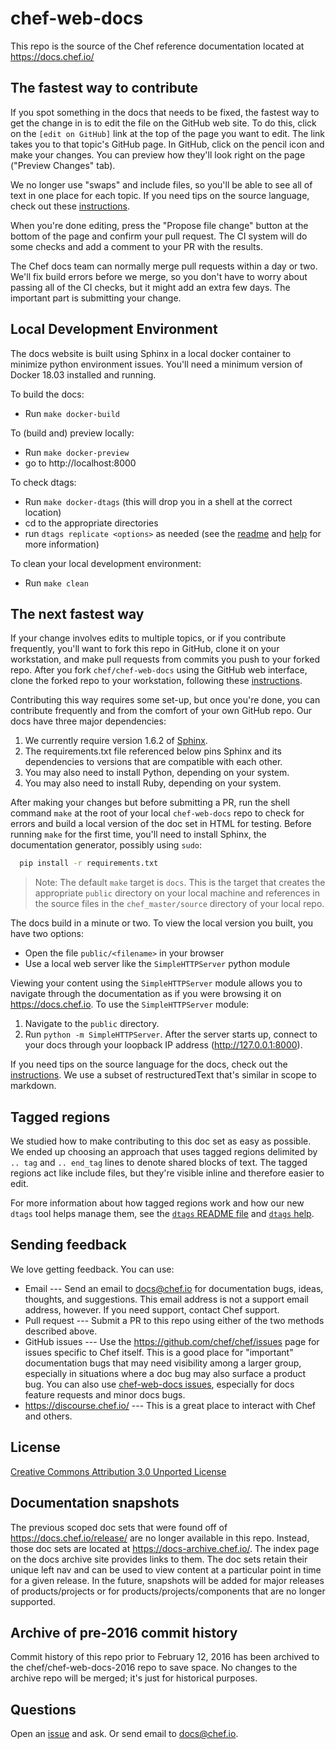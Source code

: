 # chef-web-docs

This repo is the source of the Chef reference documentation located at
https://docs.chef.io/

## The fastest way to contribute

If you spot something in the docs that needs to be fixed, the fastest
way to get the change in is to edit the file on the GitHub web
site. To do this, click on the `[edit on GitHub]` link at the top of
the page you want to edit. The link takes you to that topic's GitHub
page. In GitHub, click on the pencil icon and make your changes. You
can preview how they'll look right on the page ("Preview Changes"
tab).

We no longer use "swaps" and include files, so you'll be able to see
all of text in one place for each topic. If you need tips on the
source language, check out these
[instructions](https://docs.chef.io/style_guide.html).

When you're done editing, press the "Propose file change" button at
the bottom of the page and confirm your pull request. The CI system
will do some checks and add a comment to your PR with the results.

The Chef docs team can normally merge pull requests within a day or
two. We'll fix build errors before we merge, so you don't have to
worry about passing all of the CI checks, but it might add an extra
few days. The important part is submitting your change.

## Local Development Environment

The docs website is built using Sphinx in a local docker container
to minimize python environment issues.
You'll need a minimum version of Docker 18.03 installed and running.

To build the docs:

- Run `make docker-build`

To (build and) preview locally:

- Run `make docker-preview`
- go to http://localhost:8000

To check dtags:

- Run `make docker-dtags` (this will drop you in a shell at the correct location)
- cd to the appropriate directories
- run `dtags replicate <options>` as needed (see the [readme](doctools/dtags_readme.md) and [help](doctools/dtags_help.md) for more information)

To clean your local development environment:

- Run `make clean`

## The next fastest way

If your change involves edits to multiple topics, or if you contribute
frequently, you'll want to fork this repo in GitHub, clone it on your
workstation, and make pull requests from commits you push to your
forked repo. After you fork `chef/chef-web-docs` using the GitHub web
interface, clone the forked repo to your workstation, following these [instructions](https://docs.chef.io/community_contributions.html#use-git).

Contributing this way requires some set-up, but once you're done, you can contribute
frequently and from the comfort of your own GitHub repo. Our docs have three major dependencies:

  1. We currently require version 1.6.2 of [Sphinx](http://sphinx-doc.org/).
  2. The requirements.txt file referenced below pins Sphinx and its dependencies to versions that are compatible with each other.
  3. You may also need to install Python, depending on your system.
  4. You may also need to install Ruby, depending on your system.

After making your changes but before submitting a PR, run the shell
command `make` at the root of your local `chef-web-docs` repo to check for errors and build a local version of
the doc set in HTML for testing. Before running `make` for the first time, you'll need to
install Sphinx, the documentation generator, possibly using `sudo`:

```bash
  pip install -r requirements.txt
```

> Note: The default `make` target is `docs`. This is the target that creates the appropriate `public` directory on your local machine and references in the source files in the `chef_master/source` directory of your local repo.

The docs build in a minute or two. To
view the local version you built, you have two options:

- Open the file `public/<filename>` in your browser
- Use a local web server like the `SimpleHTTPServer` python module

Viewing your content using the `SimpleHTTPServer` module allows you to navigate through the documentation as if you were browsing it on https://docs.chef.io. To use the `SimpleHTTPServer` module:

1. Navigate to the `public` directory.
2. Run `python -m SimpleHTTPServer`. After the server starts up, connect to your docs through your loopback IP address (http://127.0.0.1:8000).

If you need tips on the source language for the docs, check out the
[instructions](https://docs.chef.io/style_guide.html). We use a subset
of restructuredText that's similar in scope to markdown.

## Tagged regions

We studied how to make contributing to this doc set as easy as
possible. We ended up choosing an approach that uses tagged regions
delimited by `.. tag` and `.. end_tag` lines to denote shared blocks
of text. The tagged regions act like include files, but they're
visible inline and therefore easier to edit.

For more information about how tagged regions work and how our new
`dtags` tool helps manage them, see the
[`dtags` README file](doctools/dtags_readme.md) and
[`dtags` help](doctools/dtags_help.md).

## Sending feedback

We love getting feedback. You can use:

- Email --- Send an email to docs@chef.io for documentation bugs,
  ideas, thoughts, and suggestions. This email address is not a
  support email address, however. If you need support, contact Chef
  support.
- Pull request --- Submit a PR to this repo using either of the two
  methods described above.
- GitHub issues --- Use the https://github.com/chef/chef/issues page
  for issues specific to Chef itself. This is a good place for
  "important" documentation bugs that may need visibility among a
  larger group, especially in situations where a doc bug may also
  surface a product bug. You can also use
  [chef-web-docs issues](https://github.com/chef/chef-web-docs/issues),
  especially for docs feature requests and minor docs bugs.
- https://discourse.chef.io/ --- This is a great place to interact with Chef and others.

## License

[Creative Commons Attribution 3.0 Unported License](http://creativecommons.org/licenses/by/3.0/)

## Documentation snapshots

The previous scoped doc sets that were found off of https://docs.chef.io/release/ are no longer available in this repo. Instead,
those doc sets are located at https://docs-archive.chef.io/. The index page on the docs archive site provides links to them. The doc sets retain their unique
left nav and can be used to view content at a particular point in time for a given release. In the future, snapshots
will be added for major releases of products/projects or for products/projects/components that are no longer supported.

## Archive of pre-2016 commit history

Commit history of this repo prior to February 12, 2016 has been
archived to the chef/chef-web-docs-2016 repo to save space. No changes
to the archive repo will be merged; it's just for historical purposes.

## Questions

Open an [issue](https://github.com/chef/chef-web-docs/issues) and
ask. Or send email to docs@chef.io.
